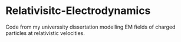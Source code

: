 # Relativisitc-Electrodynamics
Code from my universsity dissertation modelling EM fields of charged particles at relativistic velocities.

